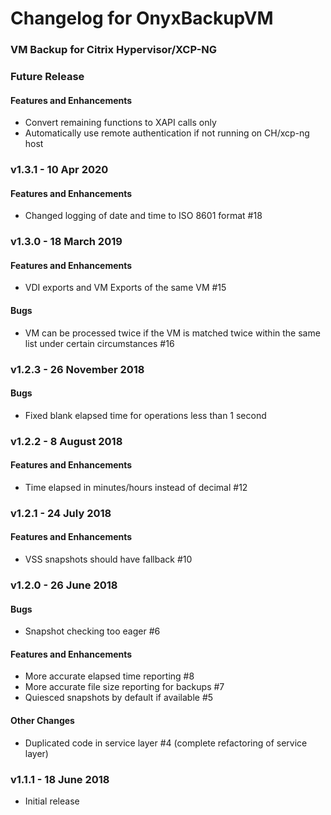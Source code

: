 # Changelog for OnyxBackupVM
### VM Backup for Citrix Hypervisor/XCP-NG

### Future Release
  #### Features and Enhancements
  - Convert remaining functions to XAPI calls only
  - Automatically use remote authentication if not running on CH/xcp-ng host

### v1.3.1 - 10 Apr 2020
  #### Features and Enhancements
  - Changed logging of date and time to ISO 8601 format #18

### v1.3.0 - 18 March 2019
  #### Features and Enhancements
  - VDI exports and VM Exports of the same VM #15
  #### Bugs
  - VM can be processed twice if the VM is matched twice within the same list under certain circumstances #16

### v1.2.3 - 26 November 2018
  #### Bugs
  - Fixed blank elapsed time for operations less than 1 second

### v1.2.2 - 8 August 2018
  #### Features and Enhancements
  - Time elapsed in minutes/hours instead of decimal #12

### v1.2.1 - 24 July 2018
  #### Features and Enhancements
  - VSS snapshots should have fallback #10

### v1.2.0 - 26 June 2018
  #### Bugs
  - Snapshot checking too eager #6

  #### Features and Enhancements
  - More accurate elapsed time reporting #8
  - More accurate file size reporting for backups #7
  - Quiesced snapshots by default if available #5

  #### Other Changes
  - Duplicated code in service layer #4 (complete refactoring of service layer)

### v1.1.1 - 18 June 2018
  - Initial release
